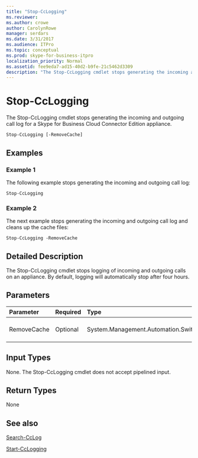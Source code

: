 ```yaml
---
title: "Stop-CcLogging"
ms.reviewer: 
ms.author: crowe
author: CarolynRowe
manager: serdars
ms.date: 3/31/2017
ms.audience: ITPro
ms.topic: conceptual
ms.prod: skype-for-business-itpro
localization_priority: Normal
ms.assetid: fee9eda7-ad15-40d2-b9fe-21c5462d3309
description: "The Stop-CcLogging cmdlet stops generating the incoming and outgoing call log for a Skype for Business Cloud Connector Edition appliance."
---
```


# Stop-CcLogging
 
The Stop-CcLogging cmdlet stops generating the incoming and outgoing call log for a Skype for Business Cloud Connector Edition appliance.
  
```
Stop-CcLogging [-RemoveCache]
```

## Examples
<a name="Examples"> </a>

### Example 1

The following example stops generating the incoming and outgoing call log: 
  
```
Stop-CcLogging
```

### Example 2

The next example stops generating the incoming and outgoing call log and cleans up the cache files:
  
```
Stop-CcLogging -RemoveCache
```

## Detailed Description
<a name="DetailedDescription"> </a>

The Stop-CcLogging cmdlet stops logging of incoming and outgoing calls on an appliance. By default, logging will automatically stop after four hours.
  
## Parameters
<a name="DetailedDescription"> </a>

|**Parameter**|**Required**|**Type**|**Description**|
|:-----|:-----|:-----|:-----|
| RemoveCache <br/> | Optional <br/> | System.Management.Automation.SwitchParameter <br/> |Removes the logging cache files.  <br/> |
   
## Input Types
<a name="InputTypes"> </a>

None. The Stop-CcLogging cmdlet does not accept pipelined input.
  
## Return Types
<a name="ReturnTypes"> </a>

None
  
## See also
<a name="ReturnTypes"> </a>

[Search-CcLog](search-cclog.md)
  
[Start-CcLogging](start-cclogging.md)
  

